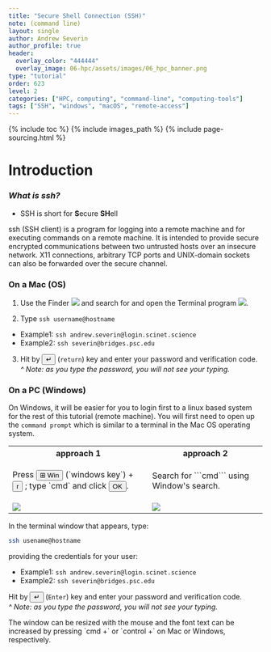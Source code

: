 ```yaml
---
title: "Secure Shell Connection (SSH)"
note: (command line)
layout: single
author: Andrew Severin
author_profile: true
header:
  overlay_color: "444444"
  overlay_image: 06-hpc/assets/images/06_hpc_banner.png
type: "tutorial"
order: 623
level: 2
categories: ["HPC, computing", "command-line", "computing-tools"]
tags: ["SSH", "windows", "macOS", "remote-access"]
---
```


{% include toc %}
{% include images_path %}
{% include page-sourcing.html %}


# Introduction

### *What is ssh?*

* <span class="c-exercise">SSH</span> is short for <b class="c-exercise">S</b>ecure <b class="c-exercise">SH</b>ell

<div class="note" markdown="1">
ssh (SSH client) is a program for logging into a remote machine and for
     executing commands on a remote machine.  It is intended to provide secure
     encrypted communications between two untrusted hosts over an insecure
     network.  X11 connections, arbitrary TCP ports and UNIX-domain sockets
     can also be forwarded over the secure channel.
</div>


### On a Mac (OS)

1. Use the Finder <img class="inline pa-s" src="{{ images_path }}/MagnifyingGlass.png"> and search for and open the Terminal program <img class="inline pa-s" src="{{ images_path }}/Terminal.png">.

2. Type `ssh username@hostname`
  * Example1:  `ssh andrew.severin@login.scinet.science`
  * Example2: `ssh severin@bridges.psc.edu`

3. Hit by <button class="btn">&#8629;</button> (`return`) key and enter your password and verification code. <br>
  <em class="footnote">^ Note: as you type the password, you will not see your typing.</em>


### On a PC (Windows)

On Windows, it will be easier for you to login first to a linux based system for the rest of this tutorial (remote machine).  You will first need to open up the `command prompt` which is similar to a terminal in the Mac OS operating system.

<table class="mb-">
  <tr> <th class="center-h" width="55%">approach 1</th> <th class="center-h">approach 2</th> </tr>
  <tr>
    <td><p markdown="1">Press <button class="btn">⊞ Win</button> (`windows key`) + <button class="btn">r</button> ; type `cmd` and click <button class="btn">OK</button>.</p></td>
    <td><p markdown="1">Search for ```cmd``` using Window's search.</p></td>
  </tr>
  <tr> <td class="no-border"><img src="{{ images_path }}/WindowsRun.png"></td> <td class="no-border"><img src="{{ images_path }}/WindowsSearch.png"></td> </tr>
</table>

In the terminal window that appears, type:
```bash
ssh usename@hostname
```
providing the credentials for your user:
* Example1: ```ssh andrew.severin@login.scinet.science```
* Example2: ```ssh severin@bridges.psc.edu```

Hit by <button class="btn">&#8629;</button> (`Enter`) key and enter your password and verification code. <br>
<em class="footnote">^ Note: as you type the password, you will not see your typing.</em>

<div class="protip" markdown="1">
The window can be resized with the mouse and the font text can be increased by pressing `cmd +` or `control +` on Mac or Windows, respectively.
</div>
